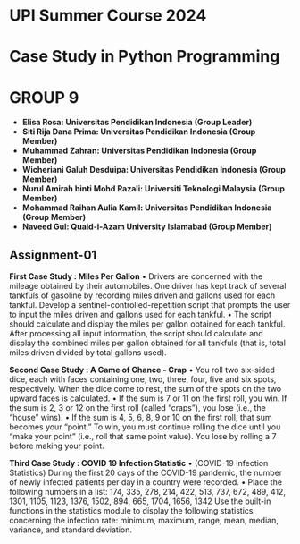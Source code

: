 # UPI Summer Course 2024

# Case Study in Python Programming

# GROUP 9

- **Elisa Rosa: Universitas Pendidikan Indonesia (Group Leader)**
- **Siti Rija Dana Prima: Universitas Pendidikan Indonesia (Group Member)**
- **Muhammad Zahran: Universitas Pendidikan Indonesia (Group Member)**
- **Wicheriani Galuh Desduipa: Universitas Pendidikan Indonesia (Group Member)**
- **Nurul Amirah binti Mohd Razali: Universiti Teknologi Malaysia (Group Member)**
- **Mohammad Raihan Aulia Kamil: Universitas Pendidikan Indonesia (Group Member)**
- **Naveed Gul: Quaid-i-Azam University Islamabad (Group Member)**

## Assignment-01

**First Case Study : Miles Per Gallon**
• Drivers are concerned with the mileage obtained by their automobiles. One driver has kept track of several tankfuls of gasoline by recording miles driven and gallons used for each tankful. Develop a sentinel-controlled-repetition script that prompts the user to input the miles driven and gallons used for each tankful.
• The script should calculate and display the miles per gallon obtained for each tankful. After processing all input information, the script should calculate and display the combined miles per gallon obtained for all tankfuls (that is, total miles driven divided by total gallons used).

**Second Case Study : A Game of Chance - Crap**
• You roll two six-sided dice, each with faces containing one, two, three, four, five and six spots, respectively.
When the dice come to rest, the sum of the spots on the two upward faces is calculated.
• If the sum is 7 or 11 on the first roll, you win. If the sum is 2, 3 or 12 on the first roll (called “craps”), you lose (i.e., the “house” wins).
• If the sum is 4, 5, 6, 8, 9 or 10 on the first roll, that sum becomes your “point.” To win, you must continue rolling the dice until you “make your point” (i.e., roll that same point value). You lose by rolling a 7 before making your point.

**Third Case Study : COVID 19 Infection Statistic**
• (COVID-19 Infection Statistics) During the first 20 days of the COVID-19 pandemic, the number of newly infected patients per day in a country were recorded.
• Place the following numbers in a list: 174, 335, 278, 214, 422, 513, 737, 672, 489, 412, 1301, 1105, 1123, 1376, 1502, 894, 665, 1704, 1656, 1342 Use the built-in functions in the statistics module to display the following statistics concerning the infection rate: minimum, maximum, range, mean, median, variance, and standard deviation.
